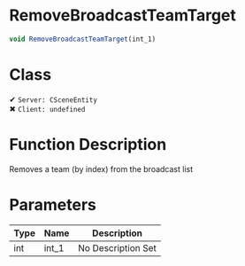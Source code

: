 # RemoveBroadcastTeamTarget
```js
void RemoveBroadcastTeamTarget(int_1)
```
# Class
✔ `Server: CSceneEntity`  
✖ `Client: undefined`  

# Function Description
Removes a team (by index) from the broadcast list
# Parameters
Type|Name|Description
--|--|--
int|int_1|No Description Set
